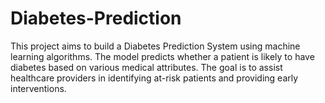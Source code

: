 # Diabetes-Prediction
This project aims to build a Diabetes Prediction System using machine learning algorithms. The model predicts whether a patient is likely to have diabetes based on various medical attributes. The goal is to assist healthcare providers in identifying at-risk patients and providing early interventions.
